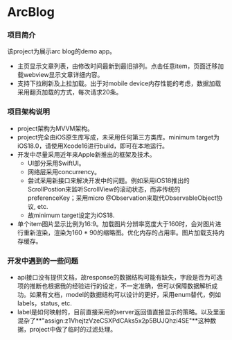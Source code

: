 # ArcBlog

### 项目简介
该project为展示arc blog的demo app。
- 主页显示文章列表，由修改时间最新到最旧排列。点击任意item，页面迁移加载webview显示文章详细内容。
- 支持下拉刷新及上拉加载。出于对mobile device内存性能的考虑，数据加载采用翻页加载的方式，每次请求20条。

### 项目架构说明
- project架构为MVVM架构。
- project完全由iOS原生库写成，未采用任何第三方类库。minimum target为iOS18.0，请使用Xcode16进行build，即可在本地运行。
- 开发中尽量采用近年来Apple新推出的框架及技术。
    - UI部分采用SwiftUI。
    - 网络层采用concurrency。
    - 尝试采用新接口来解决开发中的问题。例如采用iOS18推出的ScrollPostion来监听ScrollView的滚动状态，而非传统的preferenceKey；采用micro @Observation来取代ObservableObject协议, etc.
    - 故minimum target设定为iOS18.
- 单个item图片显示比例为16:9。加载图片分辨率宽度大于160时，会对图片进行重新渲染，渲染为160 * 90的缩略图。优化内存的占用率。图片加载支持内存缓存。

### 开发中遇到的一些问题
- api接口没有提供文档，故response的数据结构可能有缺失，字段是否为可选项的推断也根据我的经验进行的设定，不一定准确，但可以保障数据解析成功。如果有文档，model的数据结构可以设计的更好，采用enum替代，例如labels，status, etc.
- label是如何映射的，目前直接采用的server返回值直接显示的策略。以及里面混杂了**"assign:z1VhejtzVzeCSXPdCAks5x2p5BUJQhzi4SE"**这种数据，project中做了临时的过滤处理。




